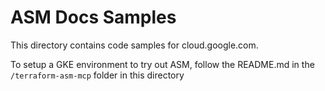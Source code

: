 # ASM Docs Samples

This directory contains code samples for cloud.google.com.

To setup a GKE environment to try out ASM, follow the README.md in the `/terraform-asm-mcp` folder in this directory